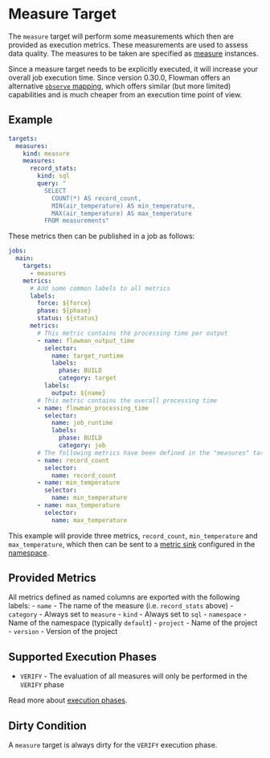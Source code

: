 # Measure Target

The `measure` target will perform some measurements which then are provided as execution metrics. These measurements
are used to assess data quality. The measures to be taken are specified as [measure](../measure/index.md) instances.

Since a measure target needs to be explicitly executed, it will increase your overall job execution time. Since
version 0.30.0, Flowman offers an alternative [`observe` mapping](../mapping/observe.md), which offers similar (but
more limited) capabilities and is much cheaper from an execution time point of view.

## Example

```yaml
targets:
  measures:
    kind: measure
    measures:
      record_stats:
        kind: sql
        query: "
          SELECT
            COUNT(*) AS record_count,
            MIN(air_temperature) AS min_temperature,
            MAX(air_temperature) AS max_temperature
          FROM measurements"
```
These metrics then can be published in a job as follows:
```yaml
jobs:
  main:
    targets:
      - measures
    metrics:
      # Add some common labels to all metrics
      labels:
        force: ${force}
        phase: ${phase}
        status: ${status}
      metrics:
        # This metric contains the processing time per output
        - name: flowman_output_time
          selector:
            name: target_runtime
            labels:
              phase: BUILD
              category: target
          labels:
            output: ${name}
        # This metric contains the overall processing time
        - name: flowman_processing_time
          selector:
            name: job_runtime
            labels:
              phase: BUILD
              category: job
        # The following metrics have been defined in the "measures" target
        - name: record_count
          selector:
            name: record_count
        - name: min_temperature
          selector:
            name: min_temperature
        - name: max_temperature
          selector:
            name: max_temperature
```

This example will provide three metrics, `record_count`, `min_temperature` and `max_temperature`, which then can be 
sent to a [metric sink](../metric/index.md) configured in the [namespace](../namespace.md).


## Provided Metrics
All metrics defined as named columns are exported with the following labels:
    - `name` - The name of the measure (i.e. `record_stats` above)
    - `category` - Always set to `measure`
    - `kind` - Always set to `sql`
    - `namespace` - Name of the namespace (typically `default`)
    - `project` - Name of the project
    - `version` - Version of the project


## Supported Execution Phases
* `VERIFY` - The evaluation of all measures will only be performed in the `VERIFY` phase

Read more about [execution phases](../../concepts/lifecycle.md).


## Dirty Condition
A `measure` target is always dirty for the `VERIFY` execution phase.
